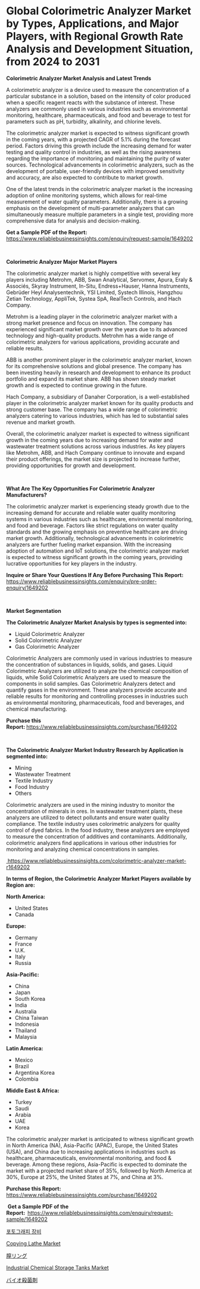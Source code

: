 <p><h1>Global Colorimetric Analyzer Market by Types, Applications, and Major Players, with Regional Growth Rate Analysis and Development Situation, from 2024 to 2031</h1></p><p><strong>Colorimetric Analyzer Market Analysis and Latest Trends</strong></p>
<p><p>A colorimetric analyzer is a device used to measure the concentration of a particular substance in a solution, based on the intensity of color produced when a specific reagent reacts with the substance of interest. These analyzers are commonly used in various industries such as environmental monitoring, healthcare, pharmaceuticals, and food and beverage to test for parameters such as pH, turbidity, alkalinity, and chlorine levels.</p><p>The colorimetric analyzer market is expected to witness significant growth in the coming years, with a projected CAGR of 5.1% during the forecast period. Factors driving this growth include the increasing demand for water testing and quality control in industries, as well as the rising awareness regarding the importance of monitoring and maintaining the purity of water sources. Technological advancements in colorimetric analyzers, such as the development of portable, user-friendly devices with improved sensitivity and accuracy, are also expected to contribute to market growth.</p><p>One of the latest trends in the colorimetric analyzer market is the increasing adoption of online monitoring systems, which allows for real-time measurement of water quality parameters. Additionally, there is a growing emphasis on the development of multi-parameter analyzers that can simultaneously measure multiple parameters in a single test, providing more comprehensive data for analysis and decision-making.</p></p>
<p><strong>Get a Sample PDF of the Report:&nbsp;</strong> <a href="https://www.reliablebusinessinsights.com/enquiry/request-sample/1649202">https://www.reliablebusinessinsights.com/enquiry/request-sample/1649202</a></p>
<p>&nbsp;</p>
<p><strong>Colorimetric Analyzer Major Market Players</strong></p>
<p><p>The colorimetric analyzer market is highly competitive with several key players including Metrohm, ABB, Swan Analytical, Servomex, Apura, Eraly & Associés, Skyray Instrument, In-Situ, Endress+Hauser, Hanna Instruments, Gebrüder Heyl Analysentechnik, YSI Limited, Systech Illinois, Hangzhou Zetian Technology, AppliTek, Systea SpA, RealTech Controls, and Hach Company.</p><p>Metrohm is a leading player in the colorimetric analyzer market with a strong market presence and focus on innovation. The company has experienced significant market growth over the years due to its advanced technology and high-quality products. Metrohm has a wide range of colorimetric analyzers for various applications, providing accurate and reliable results.</p><p>ABB is another prominent player in the colorimetric analyzer market, known for its comprehensive solutions and global presence. The company has been investing heavily in research and development to enhance its product portfolio and expand its market share. ABB has shown steady market growth and is expected to continue growing in the future.</p><p>Hach Company, a subsidiary of Danaher Corporation, is a well-established player in the colorimetric analyzer market known for its quality products and strong customer base. The company has a wide range of colorimetric analyzers catering to various industries, which has led to substantial sales revenue and market growth.</p><p>Overall, the colorimetric analyzer market is expected to witness significant growth in the coming years due to increasing demand for water and wastewater treatment solutions across various industries. As key players like Metrohm, ABB, and Hach Company continue to innovate and expand their product offerings, the market size is projected to increase further, providing opportunities for growth and development.</p></p>
<p>&nbsp;</p>
<p><strong>What Are The Key Opportunities For Colorimetric Analyzer Manufacturers?</strong></p>
<p><p>The colorimetric analyzer market is experiencing steady growth due to the increasing demand for accurate and reliable water quality monitoring systems in various industries such as healthcare, environmental monitoring, and food and beverage. Factors like strict regulations on water quality standards and the growing emphasis on preventive healthcare are driving market growth. Additionally, technological advancements in colorimetric analyzers are further fueling market expansion. With the increasing adoption of automation and IoT solutions, the colorimetric analyzer market is expected to witness significant growth in the coming years, providing lucrative opportunities for key players in the industry.</p></p>
<p><strong>Inquire or Share Your Questions If Any Before Purchasing This Report:</strong> <a href="https://www.reliablebusinessinsights.com/enquiry/pre-order-enquiry/1649202">https://www.reliablebusinessinsights.com/enquiry/pre-order-enquiry/1649202</a></p>
<p>&nbsp;</p>
<p><strong>Market Segmentation</strong></p>
<p><strong>The Colorimetric Analyzer Market Analysis by types is segmented into:</strong></p>
<p><ul><li>Liquid Colorimetric Analyzer</li><li>Solid Colorimetric Analyzer</li><li>Gas Colorimetric Analyzer</li></ul></p>
<p><p>Colorimetric Analyzers are commonly used in various industries to measure the concentration of substances in liquids, solids, and gases. Liquid Colorimetric Analyzers are utilized to analyze the chemical composition of liquids, while Solid Colorimetric Analyzers are used to measure the components in solid samples. Gas Colorimetric Analyzers detect and quantify gases in the environment. These analyzers provide accurate and reliable results for monitoring and controlling processes in industries such as environmental monitoring, pharmaceuticals, food and beverages, and chemical manufacturing.</p></p>
<p><strong>Purchase this Report:&nbsp;</strong><a href="https://www.reliablebusinessinsights.com/purchase/1649202">https://www.reliablebusinessinsights.com/purchase/1649202</a></p>
<p>&nbsp;</p>
<p><strong>The Colorimetric Analyzer Market Industry Research by Application is segmented into:</strong></p>
<p><ul><li>Mining</li><li>Wastewater Treatment</li><li>Textile Industry</li><li>Food Industry</li><li>Others</li></ul></p>
<p><p>Colorimetric analyzers are used in the mining industry to monitor the concentration of minerals in ores. In wastewater treatment plants, these analyzers are utilized to detect pollutants and ensure water quality compliance. The textile industry uses colorimetric analyzers for quality control of dyed fabrics. In the food industry, these analyzers are employed to measure the concentration of additives and contaminants. Additionally, colorimetric analyzers find applications in various other industries for monitoring and analyzing chemical concentrations in samples.</p></p>
<p><a href="https://www.reliablebusinessinsights.com/colorimetric-analyzer-market-r1649202">&nbsp;https://www.reliablebusinessinsights.com/colorimetric-analyzer-market-r1649202</a></p>
<p><strong>In terms of Region, the Colorimetric Analyzer Market Players available by Region are:</strong></p>
<p>
    <p> <strong> North America: </strong>
        <ul>
            <li>United States</li>
            <li>Canada</li>
        </ul>
        </p> 
    <p> <strong> Europe: </strong>
        <ul>
            <li>Germany</li>
            <li>France</li>
            <li>U.K.</li>
            <li>Italy</li>
            <li>Russia</li>
        </ul>
        </p> 
    <p> <strong> Asia-Pacific: </strong>
        <ul>
            <li>China</li>
            <li>Japan</li>
            <li>South Korea</li>
            <li>India</li>
            <li>Australia</li>
            <li>China Taiwan</li>
            <li>Indonesia</li>
            <li>Thailand</li>
            <li>Malaysia</li>
        </ul>
        </p> 
    <p> <strong> Latin America: </strong>
        <ul>
            <li>Mexico</li>
            <li>Brazil</li>
            <li>Argentina Korea</li>
            <li>Colombia</li>
        </ul>
        </p> 
    <p> <strong> Middle East & Africa: </strong>
        <ul>
            <li>Turkey</li>
            <li>Saudi</li>
            <li>Arabia</li>
            <li>UAE</li>
            <li>Korea</li>
        </ul>
    </p>
    </p>
<p><p>The colorimetric analyzer market is anticipated to witness significant growth in North America (NA), Asia-Pacific (APAC), Europe, the United States (USA), and China due to increasing applications in industries such as healthcare, pharmaceuticals, environmental monitoring, and food & beverage. Among these regions, Asia-Pacific is expected to dominate the market with a projected market share of 35%, followed by North America at 30%, Europe at 25%, the United States at 7%, and China at 3%.</p></p>
<p><strong>Purchase this Report: </strong><a href="https://www.reliablebusinessinsights.com/purchase/1649202">https://www.reliablebusinessinsights.com/purchase/1649202</a></p>
<p>&nbsp;<strong>Get a Sample PDF of the Report:&nbsp;&nbsp;</strong><a href="https://www.reliablebusinessinsights.com/enquiry/request-sample/1649202">https://www.reliablebusinessinsights.com/enquiry/request-sample/1649202</a></p>
<p><strong></strong></p>
<p><p><a href="https://github.com/ThomasElmes2022/Market-Research-Report-List-1/blob/main/1599876166490.md">포토그래피 장비</a></p><p><a href="https://github.com/muhammadasraf467/Market-Research-Report-List-1/blob/main/copying-lathe-market.md">Copying Lathe Market</a></p><p><a href="https://github.com/nxboeu02965442/Market-Research-Report-List-2/blob/main/3628194155862.md">膣リング</a></p><p><a href="https://issuu.com/reportprime-2/docs/industrial-chemical-storage-tanks-market-size-2030">Industrial Chemical Storage Tanks Market</a></p><p><a href="https://github.com/SimeonBode1/Market-Research-Report-List-1/blob/main/8629012155861.md">バイオ殺菌剤</a></p></p>